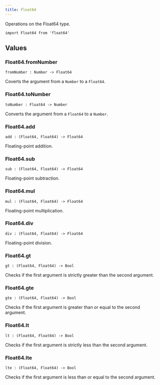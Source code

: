```yaml
---
title: Float64
---
```


Operations on the Float64 type.

```grain
import Float64 from 'float64'
```

## Values

### Float64.**fromNumber**

```grain
fromNumber : Number -> Float64
```

Coverts the argument from a `Number` to a `Float64`.

### Float64.**toNumber**

```grain
toNumber : Float64 -> Number
```

Converts the argument from a `Float64` to a `Number`.

### Float64.**add**

```grain
add : (Float64, Float64) -> Float64
```

Floating-point addition.

### Float64.**sub**

```grain
sub : (Float64, Float64) -> Float64
```

Floating-point subtraction.

### Float64.**mul**

```grain
mul : (Float64, Float64) -> Float64
```

Floating-point multiplication.

### Float64.**div**

```grain
div : (Float64, Float64) -> Float64
```

Floating-point division.

### Float64.**gt**

```grain
gt : (Float64, Float64) -> Bool
```

Checks if the first argument is strictly greater than the second argument.

### Float64.**gte**

```grain
gte : (Float64, Float64) -> Bool
```

Checks if the first argument is greater than or equal to the second argument.

### Float64.**lt**

```grain
lt : (Float64, Float64) -> Bool
```

Checks if the first argument is strictly less than the second argument.

### Float64.**lte**

```grain
lte : (Float64, Float64) -> Bool
```

Checks if the first argument is less than or equal to the second argument.
